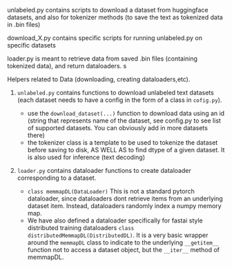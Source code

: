 unlabeled.py contains scripts to download a dataset from huggingface datasets, and also for tokenizer methods (to save the text as tokenized data in .bin files)

download_X.py contains specific scripts for running unlabeled.py on specific datasets

loader.py is meant to retrieve data from  saved .bin files (containing tokenized data), and return dataloaders. s



Helpers related to Data (downloading, creating dataloaders,etc).

1. `unlabeled.py` contains functions to download unlabeled text datasets (each dataset needs to have a config in the form of a class in `cofig.py`). 
    - use the `download_dataset(...)` function to download data using an id (string that represents name of the dataset, see config.py to see list of supported datasets. You can obviously add in more datasets there)
    - the tokenizer class is a template to be used to tokenize the dataset before saving to disk, AS WELL AS to find dtype of a given dataset. It is also used for inference (text decoding)
    


2. `loader.py` contains dataloader functions to create dataloader corresponding to a dataset.
    - `class memmapDL(DataLoader)` This is not a standard pytorch dataloader, since dataloaders dont retrieve items from an underlying dataset item. Instead, dataloaders randomly index a numpy memory map. 
    - We have also defined a dataloader specifically for fastai style distributed training dataloaders `class distributedMemmapDL(DistributedDL)`. It is a very basic wrapper around the `memmapDL` class to indicate to the underlying `__getitem__` function not to access a dataset object, but the `__iter__` method of memmapDL. 